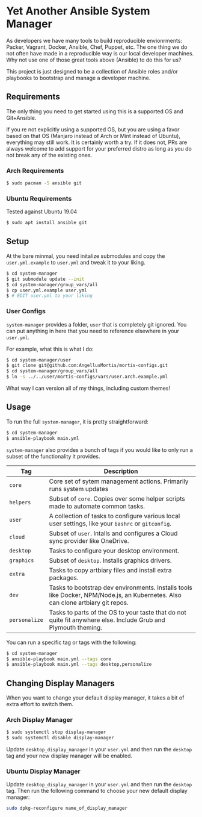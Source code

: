 # Yet Another Ansible System Manager

As developers we have many tools to build reproducible envionrments: Packer,
Vagrant, Docker, Ansible, Chef, Puppet, etc. The one thing we do not often have
made in a reproducible way is our local developer machines. Why not use one of
those great tools above (Ansible) to do this for us?

This project is just designed to be a collection of Ansible roles and/or playbooks
to bootstrap and manage a developer machine.

## Requirements

The only thing you need to get started using this is a supported OS and
Git+Ansible.

If you re not explicitly using a supported OS, but you are using a favor based
on that OS (Manjaro instead of Arch or Mint instead of Ubuntu), everything may
still work. It is certainly worth a try. If it does not, PRs are always
welcome to add support for your preferred distro as long as you do not break
any of the existing ones.

### Arch Requirements

```bash
$ sudo pacman -S ansible git
```

### Ubuntu Requirements

Tested against Ubuntu 19.04

```bash
$ sudo apt install ansible git
```

## Setup

At the bare minmal, you need initalize submodules and copy the
`user.yml.example` to `user.yml` and tweak it to your liking.

```bash
$ cd system-manager
$ git submodule update --init
$ cd system-manager/group_vars/all
$ cp user.yml.example user.yml
$ # EDIT user.yml to your liking
```

### User Configs

`system-manager` provides a folder, `user` that is completely git ignored. You
can put anything in here that you need to reference elsewhere in your `user.yml`.

For example, what this is what I do:

```bash
$ cd system-manager/user
$ git clone git@github.com:AngellusMortis/mortis-configs.git
$ cd system-manager/group_vars/all
$ ln -s ../../user/mortis-configs/vars/user.arch.example.yml
```

What way I can version all of my things, including custom themes!

## Usage

To run the full `system-manager`, it is pretty straightforward:

```bash
$ cd system-manager
$ ansible-playbook main.yml
```

`system-manager` also provides a bunch of tags if you would like to only run a
subset of the functionality it provides.

| Tag | Description |
|-----|-------------|
| `core` | Core set of sytem management actions. Primarily runs system updates |
| `helpers` | Subset of `core`. Copies over some helper scripts made to automate common tasks. |
| `user` | A collection of tasks to configure various local user settings, like your `bashrc` or `gitconfig`. |
| `cloud` | Subset of `user`. Intalls and configures a Cloud sync provider like OneDrive. |
| `desktop` | Tasks to configure your desktop environment. |
| `graphics` | Subset of `desktop`. Installs graphics drivers. |
| `extra` | Tasks to copy artbiary files and install extra packages. |
| `dev` | Tasks to bootstrap dev environments. Installs tools like Docker, NPM/Node.js, an Kubernetes. Also can clone artbiary git repos. |
| `personalize` | Tasks to parts of the OS to your taste that do not quite fit anywhere else. Include Grub and Plymouth theming. |

You can run a specific tag or tags with the following:

```bash
$ cd system-manager
$ ansible-playbook main.yml --tags core
$ ansible-playbook main.yml --tags desktop,personalize
```

## Changing Display Managers

When you want to change your default display manager, it takes a bit of extra
effort to switch them.

### Arch Display Manager

```bash
$ sudo systemctl stop display-manager
$ sudo systemctl disable display-manager
```

Update `desktop_display_manager` in your `user.yml` and then run the
`desktop` tag and your new display manager will be enabled.

### Ubuntu Display Manager

Update `desktop_display_manager` in your `user.yml` and then run the
`desktop` tag. Then run the following command to choose your new default
display manager:

```bash
sudo dpkg-reconfigure name_of_display_manager
```
